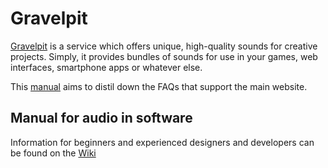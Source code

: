 Gravelpit
==============

[Gravelpit](http://www.gravelpit.co) is a service which offers unique, high-quality sounds for creative projects. Simply, it provides bundles of sounds for use in your games, web interfaces, smartphone apps or whatever else. 

This [manual](https://github.com/devmoran/gravelpit/wiki) aims to distil down the FAQs that support the main website.

## Manual for audio in software
Information for beginners and experienced designers and developers can be found on the [Wiki](https://github.com/devmoran/gravelpit/wiki)



